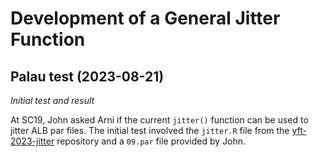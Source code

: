 # Development of a General Jitter Function

## Palau test (2023-08-21)

*Initial test and result*

At SC19, John asked Arni if the current `jitter()` function can be used to
jitter ALB par files. The initial test involved the `jitter.R` file from the
[yft-2023-jitter](https://github.com/PacificCommunity/ofp-sam-yft-2023-jitter)
repository and a `09.par` file provided by John.
